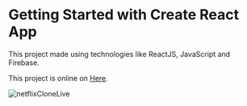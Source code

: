 # Getting Started with Create React App

This project made using technologies like ReactJS, JavaScript and Firebase.

This project is online on [Here](https://netflixclone-270db.web.app/).

![netflixCloneLive](https://user-images.githubusercontent.com/43846788/154024423-7bca87cb-fbfc-4fc3-ad90-4c3e28fef636.png)


